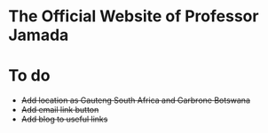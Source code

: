 # The Official Website of Professor Jamada

# To do
- ~~Add location as Gauteng South Africa and Garbrone Botswana~~
- ~~Add email link button~~
- ~~Add blog to useful links~~